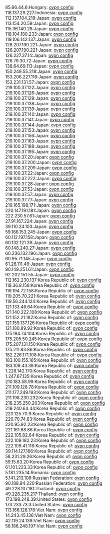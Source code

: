 85.66.44.6:Hungary: [ovpn config](vpn/85_66_44_6.ovpn)  
118.137.29.227:Indonesia: [ovpn config](vpn/118_137_29_227.ovpn)  
112.137.104.218:Japan: [ovpn config](vpn/112_137_104_218.ovpn)  
113.154.20.59:Japan: [ovpn config](vpn/113_154_20_59.ovpn)  
115.36.140.28:Japan: [ovpn config](vpn/115_36_140_28.ovpn)  
118.104.180.233:Japan: [ovpn config](vpn/118_104_180_233.ovpn)  
119.106.142.137:Japan: [ovpn config](vpn/119_106_142_137.ovpn)  
126.207.190.221:Japan: [ovpn config](vpn/126_207_190_221.ovpn)  
126.207.190.221:Japan: [ovpn config](vpn/126_207_190_221.ovpn)  
126.227.37.14:Japan: [ovpn config](vpn/126_227_37_14.ovpn)  
126.79.30.72:Japan: [ovpn config](vpn/126_79_30_72.ovpn)  
138.64.69.113:Japan: [ovpn config](vpn/138_64_69_113.ovpn)  
150.249.55.218:Japan: [ovpn config](vpn/150_249_55_218.ovpn)  
153.206.227.116:Japan: [ovpn config](vpn/153_206_227_116.ovpn)  
153.231.131.57:Japan: [ovpn config](vpn/153_231_131_57.ovpn)  
219.100.37.122:Japan: [ovpn config](vpn/219_100_37_122.ovpn)  
219.100.37.126:Japan: [ovpn config](vpn/219_100_37_126.ovpn)  
219.100.37.129:Japan: [ovpn config](vpn/219_100_37_129.ovpn)  
219.100.37.138:Japan: [ovpn config](vpn/219_100_37_138.ovpn)  
219.100.37.139:Japan: [ovpn config](vpn/219_100_37_139.ovpn)  
219.100.37.140:Japan: [ovpn config](vpn/219_100_37_140.ovpn)  
219.100.37.141:Japan: [ovpn config](vpn/219_100_37_141.ovpn)  
219.100.37.144:Japan: [ovpn config](vpn/219_100_37_144.ovpn)  
219.100.37.153:Japan: [ovpn config](vpn/219_100_37_153.ovpn)  
219.100.37.156:Japan: [ovpn config](vpn/219_100_37_156.ovpn)  
219.100.37.163:Japan: [ovpn config](vpn/219_100_37_163.ovpn)  
219.100.37.188:Japan: [ovpn config](vpn/219_100_37_188.ovpn)  
219.100.37.195:Japan: [ovpn config](vpn/219_100_37_195.ovpn)  
219.100.37.20:Japan: [ovpn config](vpn/219_100_37_20.ovpn)  
219.100.37.200:Japan: [ovpn config](vpn/219_100_37_200.ovpn)  
219.100.37.209:Japan: [ovpn config](vpn/219_100_37_209.ovpn)  
219.100.37.22:Japan: [ovpn config](vpn/219_100_37_22.ovpn)  
219.100.37.222:Japan: [ovpn config](vpn/219_100_37_222.ovpn)  
219.100.37.28:Japan: [ovpn config](vpn/219_100_37_28.ovpn)  
219.100.37.53:Japan: [ovpn config](vpn/219_100_37_53.ovpn)  
219.100.37.57:Japan: [ovpn config](vpn/219_100_37_57.ovpn)  
219.100.37.77:Japan: [ovpn config](vpn/219_100_37_77.ovpn)  
219.165.198.171:Japan: [ovpn config](vpn/219_165_198_171.ovpn)  
220.147.191.181:Japan: [ovpn config](vpn/220_147_191_181.ovpn)  
222.230.57.61:Japan: [ovpn config](vpn/222_230_57_61.ovpn)  
27.91.167.224:Japan: [ovpn config](vpn/27_91_167_224.ovpn)  
39.110.24.103:Japan: [ovpn config](vpn/39_110_24_103.ovpn)  
59.166.153.245:Japan: [ovpn config](vpn/59_166_153_245.ovpn)  
60.112.197.158:Japan: [ovpn config](vpn/60_112_197_158.ovpn)  
60.132.121.39:Japan: [ovpn config](vpn/60_132_121_39.ovpn)  
60.148.240.27:Japan: [ovpn config](vpn/60_148_240_27.ovpn)  
60.236.132.196:Japan: [ovpn config](vpn/60_236_132_196.ovpn)  
60.95.71.145:Japan: [ovpn config](vpn/60_95_71_145.ovpn)  
61.26.111.46:Japan: [ovpn config](vpn/61_26_111_46.ovpn)  
90.149.251.61:Japan: [ovpn config](vpn/90_149_251_61.ovpn)  
92.202.151.55:Japan: [ovpn config](vpn/92_202_151_55.ovpn)  
112.162.230.137:Korea Republic of: [ovpn config](vpn/112_162_230_137.ovpn)  
118.36.8.158:Korea Republic of: [ovpn config](vpn/118_36_8_158.ovpn)  
119.194.72.158:Korea Republic of: [ovpn config](vpn/119_194_72_158.ovpn)  
119.205.70.221:Korea Republic of: [ovpn config](vpn/119_205_70_221.ovpn)  
119.56.244.124:Korea Republic of: [ovpn config](vpn/119_56_244_124.ovpn)  
121.133.46.64:Korea Republic of: [ovpn config](vpn/121_133_46_64.ovpn)  
121.140.222.108:Korea Republic of: [ovpn config](vpn/121_140_222_108.ovpn)  
121.152.21.182:Korea Republic of: [ovpn config](vpn/121_152_21_182.ovpn)  
121.159.137.126:Korea Republic of: [ovpn config](vpn/121_159_137_126.ovpn)  
121.180.89.92:Korea Republic of: [ovpn config](vpn/121_180_89_92.ovpn)  
175.194.74.104:Korea Republic of: [ovpn config](vpn/175_194_74_104.ovpn)  
175.205.50.245:Korea Republic of: [ovpn config](vpn/175_205_50_245.ovpn)  
175.207.131.150:Korea Republic of: [ovpn config](vpn/175_207_131_150.ovpn)  
175.211.83.86:Korea Republic of: [ovpn config](vpn/175_211_83_86.ovpn)  
182.226.171.108:Korea Republic of: [ovpn config](vpn/182_226_171_108.ovpn)  
183.100.155.165:Korea Republic of: [ovpn config](vpn/183_100_155_165.ovpn)  
183.109.43.39:Korea Republic of: [ovpn config](vpn/183_109_43_39.ovpn)  
1.228.142.170:Korea Republic of: [ovpn config](vpn/1_228_142_170.ovpn)  
1.247.67.135:Korea Republic of: [ovpn config](vpn/1_247_67_135.ovpn)  
210.183.58.99:Korea Republic of: [ovpn config](vpn/210_183_58_99.ovpn)  
211.109.128.78:Korea Republic of: [ovpn config](vpn/211_109_128_78.ovpn)  
211.177.249.193:Korea Republic of: [ovpn config](vpn/211_177_249_193.ovpn)  
211.198.230.232:Korea Republic of: [ovpn config](vpn/211_198_230_232.ovpn)  
218.235.250.203:Korea Republic of: [ovpn config](vpn/218_235_250_203.ovpn)  
219.240.64.44:Korea Republic of: [ovpn config](vpn/219_240_64_44.ovpn)  
220.125.70.9:Korea Republic of: [ovpn config](vpn/220_125_70_9.ovpn)  
220.70.74.83:Korea Republic of: [ovpn config](vpn/220_70_74_83.ovpn)  
220.95.92.23:Korea Republic of: [ovpn config](vpn/220_95_92_23.ovpn)  
221.161.68.86:Korea Republic of: [ovpn config](vpn/221_161_68_86.ovpn)  
222.105.82.64:Korea Republic of: [ovpn config](vpn/222_105_82_64.ovpn)  
222.109.182.23:Korea Republic of: [ovpn config](vpn/222_109_182_23.ovpn)  
222.109.41.116:Korea Republic of: [ovpn config](vpn/222_109_41_116.ovpn)  
39.114.127.166:Korea Republic of: [ovpn config](vpn/39_114_127_166.ovpn)  
58.231.29.26:Korea Republic of: [ovpn config](vpn/58_231_29_26.ovpn)  
59.15.63.20:Korea Republic of: [ovpn config](vpn/59_15_63_20.ovpn)  
61.101.223.33:Korea Republic of: [ovpn config](vpn/61_101_223_33.ovpn)  
5.181.235.14:Romania: [ovpn config](vpn/5_181_235_14.ovpn)  
5.141.213.106:Russian Federation: [ovpn config](vpn/5_141_213_106.ovpn)  
90.188.94.220:Russian Federation: [ovpn config](vpn/90_188_94_220.ovpn)  
49.228.107.181:Thailand: [ovpn config](vpn/49_228_107_181.ovpn)  
49.228.235.217:Thailand: [ovpn config](vpn/49_228_235_217.ovpn)  
173.198.248.39:United States: [ovpn config](vpn/173_198_248_39.ovpn)  
173.233.73.3:United States: [ovpn config](vpn/173_233_73_3.ovpn)  
113.166.128.178:Viet Nam: [ovpn config](vpn/113_166_128_178.ovpn)  
14.243.45.136:Viet Nam: [ovpn config](vpn/14_243_45_136.ovpn)  
42.119.24.139:Viet Nam: [ovpn config](vpn/42_119_24_139.ovpn)  
58.186.248.197:Viet Nam: [ovpn config](vpn/58_186_248_197.ovpn)  
